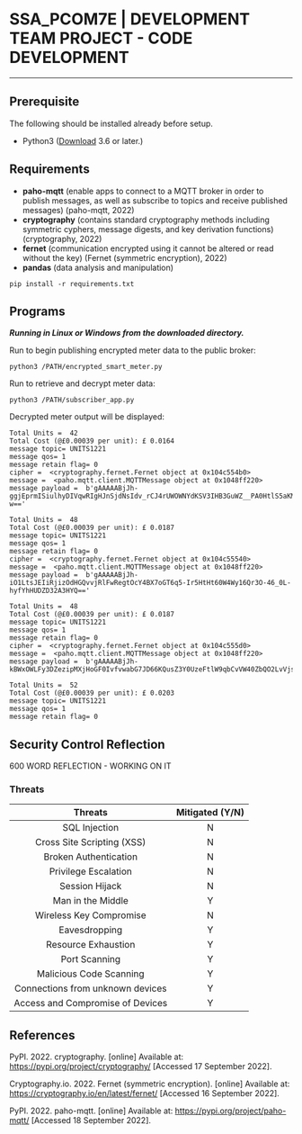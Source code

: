# SSA_PCOM7E | DEVELOPMENT TEAM PROJECT - CODE DEVELOPMENT

----

## Prerequisite
The following should be installed already before setup.
- Python3 ([Download](https://www.python.org/) 3.6 or later.)

## Requirements
- **paho-mqtt** (enable apps to connect to a MQTT broker in order to publish messages, as well as subscribe to topics and receive published messages) (paho-mqtt, 2022)
- **cryptography** (contains standard cryptography methods including symmetric cyphers, message digests, and key derivation functions) (cryptography, 2022)
- **fernet** (communication encrypted using it cannot be altered or read without the key) (Fernet (symmetric encryption), 2022)
- **pandas** (data analysis and manipulation)

```
pip install -r requirements.txt
```

## Programs
***Running in Linux or Windows from the downloaded directory.***

Run to begin publishing encrypted meter data to the public broker:
```
python3 /PATH/encrypted_smart_meter.py
```

Run to retrieve and decrypt meter data:
```
python3 /PATH/subscriber_app.py
```
Decrypted meter output will be displayed:
```
Total Units =  42
Total Cost (@£0.00039 per unit): £ 0.0164
message topic= UNITS1221
message qos= 1
message retain flag= 0
cipher =  <cryptography.fernet.Fernet object at 0x104c554b0>
message =  <paho.mqtt.client.MQTTMessage object at 0x1048ff220>
message payload =  b'gAAAAABjJh-ggjEprmISiulhyDIVqwRIgHJnSjdNsIdv_rCJ4rUWOWNYdKSV3IHB3GuWZ__PA0HtlS5aKMwbvmcSnFBiNes1-w=='

Total Units =  48
Total Cost (@£0.00039 per unit): £ 0.0187
message topic= UNITS1221
message qos= 1
message retain flag= 0
cipher =  <cryptography.fernet.Fernet object at 0x104c55540>
message =  <paho.mqtt.client.MQTTMessage object at 0x1048ff220>
message payload =  b'gAAAAABjJh-iO1LtsJEIiRjizOdHGQvvjRlFwRegtOcY4BX7oGT6q5-Ir5HtHt60W4Wy16Qr3O-46_0L-hyfYhHUDZD32A3HYQ=='

Total Units =  48
Total Cost (@£0.00039 per unit): £ 0.0187
message topic= UNITS1221
message qos= 1
message retain flag= 0
cipher =  <cryptography.fernet.Fernet object at 0x104c555d0>
message =  <paho.mqtt.client.MQTTMessage object at 0x1048ff220>
message payload =  b'gAAAAABjJh-kBWxOWLFy3DZezipMXjHoGF0IvfvwabG7JD66KQusZ3Y0UzeFtlW9qbCvVW40ZbQO2LvVjsgk8BcIj2r6fUf2aA=='

Total Units =  52
Total Cost (@£0.00039 per unit): £ 0.0203
message topic= UNITS1221
message qos= 1
message retain flag= 0
```

## Security Control Reflection

600 WORD REFLECTION - WORKING ON IT

### **Threats**

|             Threats              | Mitigated (Y/N) |
|:--------------------------------:|:---------------:|
|          SQL Injection           |        N        |
|    Cross Site Scripting (XSS)    |        N        |
|      Broken Authentication       |        N        |
|       Privilege Escalation       |        N        |
|          Session Hijack          |        N        |
|        Man in the Middle         |        Y        |    
|     Wireless Key Compromise      |        N        |
|          Eavesdropping           |        Y        |
|       Resource Exhaustion        |        Y        |
|          Port Scanning           |        Y        |
|     Malicious Code Scanning      |        Y        |
| Connections from unknown devices |        Y        |
| Access and Compromise of Devices |        Y        |

## References

PyPI. 2022. cryptography. [online] Available at: <https://pypi.org/project/cryptography/> [Accessed 17 September 2022].

Cryptography.io. 2022. Fernet (symmetric encryption). [online] Available at: <https://cryptography.io/en/latest/fernet/> [Accessed 16 September 2022].

PyPI. 2022. paho-mqtt. [online] Available at: <https://pypi.org/project/paho-mqtt/> [Accessed 18 September 2022].